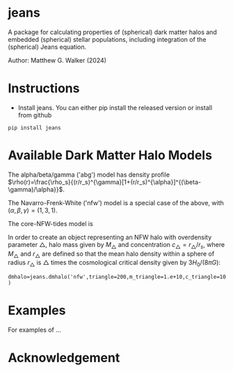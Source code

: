 # jeans

A package for calculating properties of (spherical) dark matter halos and embedded (spherical) stellar populations, including integration of the (spherical) Jeans equation.

Author: Matthew G. Walker (2024) 

# Instructions 

* Install jeans. You can either pip install the released version or install from github

```
pip install jeans
```
# Available Dark Matter Halo Models

The alpha/beta/gamma ('abg') model has density profile $\rho(r)=\frac{\rho_s}{(r/r_s)^{\gamma}[1+(r/r_s)^{\alpha}]^{(\beta-\gamma)/\alpha}}$.

The Navarro-Frenk-White ('nfw') model is a special case of the above, with $(\alpha,\beta,\gamma)=(1,3,1)$.

The core-NFW-tides model is

In order to create an object representing an NFW halo with overdensity parameter $\triangle$, halo mass given by $M_{\triangle}$ and concentration $c_{\triangle}=r_{\triangle}/r_s$, where $M_{\triangle}$ and $r_{\triangle}$ are defined so that the mean halo density within a sphere of radius $r_{\triangle}$ is $\triangle$ times the cosmological critical density given by $3H_0/(8\pi G)$:

```dmhalo=jeans.dmhalo('nfw',triangle=200,m_triangle=1.e+10,c_triangle=10)```

# Examples 

For examples of ...

# Acknowledgement

